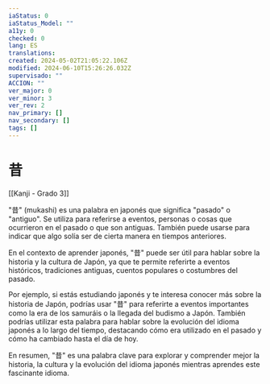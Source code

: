 ```yaml
---
iaStatus: 0
iaStatus_Model: ""
a11y: 0
checked: 0
lang: ES
translations: 
created: 2024-05-02T21:05:22.106Z
modified: 2024-06-10T15:26:26.032Z
supervisado: ""
ACCION: ""
ver_major: 0
ver_minor: 3
ver_rev: 2
nav_primary: []
nav_secondary: []
tags: []
---
```

# 昔

[[Kanji - Grado 3]]

"昔" (mukashi) es una palabra en japonés que significa "pasado" o "antiguo". Se utiliza para referirse a eventos, personas o cosas que ocurrieron en el pasado o que son antiguas. También puede usarse para indicar que algo solía ser de cierta manera en tiempos anteriores.

En el contexto de aprender japonés, "昔" puede ser útil para hablar sobre la historia y la cultura de Japón, ya que te permite referirte a eventos históricos, tradiciones antiguas, cuentos populares o costumbres del pasado.

Por ejemplo, si estás estudiando japonés y te interesa conocer más sobre la historia de Japón, podrías usar "昔" para referirte a eventos importantes como la era de los samuráis o la llegada del budismo a Japón. También podrías utilizar esta palabra para hablar sobre la evolución del idioma japonés a lo largo del tiempo, destacando cómo era utilizado en el pasado y cómo ha cambiado hasta el día de hoy.

En resumen, "昔" es una palabra clave para explorar y comprender mejor la historia, la cultura y la evolución del idioma japonés mientras aprendes este fascinante idioma.
